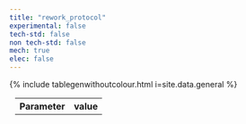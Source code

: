```yaml
---
title: "rework_protocol"
experimental: false
tech-std: false
non tech-std: false
mech: true
elec: false
---
```


<style>
  td {background-color:unset;}
  font {all:unset;}
</style>

<table style = "margin-left:10px" id = 'cont'>
  <tr>
    <th> Parameter </th>
    <th> value </th>
  </tr>
  <tr>
      {% include tablegenwithoutcolour.html i=site.data.general %}
  </tr>
     
</table>
